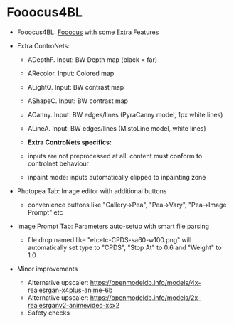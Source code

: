 # Fooocus4BL

* Fooocus4BL: [Fooocus](https://github.com/lllyasviel/Fooocus) with some Extra Features

* Extra ControNets:
  - ADepthF. Input: BW Depth map (black = far)
  - ARecolor. Input: Colored map
  - ALightQ. Input: BW contrast map
  - AShapeC. Input: BW contrast map

  - ACanny. Input: BW edges/lines (PyraCanny model, 1px white lines)
  - ALineA. Input: BW edges/lines (MistoLine model, white lines)

  - **Extra ControNets specifics:**
  - inputs are not preprocessed at all. content must conform to controlnet behaviour
  - inpaint mode: inputs automatically clipped to inpainting zone

* Photopea Tab: Image editor with additional buttons 
  - convenience buttons like "Gallery->Pea", "Pea->Vary", "Pea->Image Prompt" etc

* Image Prompt Tab: Parameters auto-setup with smart file parsing
  - file drop named like "etcetc-CPDS-sa60-w100.png" will automatically set type to "CPDS", "Stop At" to 0.6 and "Weight" to 1.0

* Minor improvements
  - Alternative upscaler: https://openmodeldb.info/models/4x-realesrgan-x4plus-anime-6b
  - Alternative upscaler: https://openmodeldb.info/models/2x-realesrganv2-animevideo-xsx2
  - Safety checks
